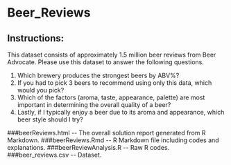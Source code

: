 # Beer_Reviews

## Instructions:

This dataset consists of approximately 1.5 million beer reviews from Beer Advocate. Please use this dataset to answer the following questions.

1. Which brewery produces the strongest beers by ABV%?
2. If you had to pick 3 beers to recommend using only this data, which would you pick?
3. Which of the factors (aroma, taste, appearance, palette) are most important in determining the overall quality of a beer?
4. Lastly, if I typically enjoy a beer due to its aroma and appearance, which beer style should I try?

###beerReviews.html -- The overall solution report generated from R Markdown.
###beerReviews.Rmd --  R Markdown file including codes and explanations.
###beerReviewAnalysis.R -- Raw R codes.
###beer_reviews.csv -- Dataset.
